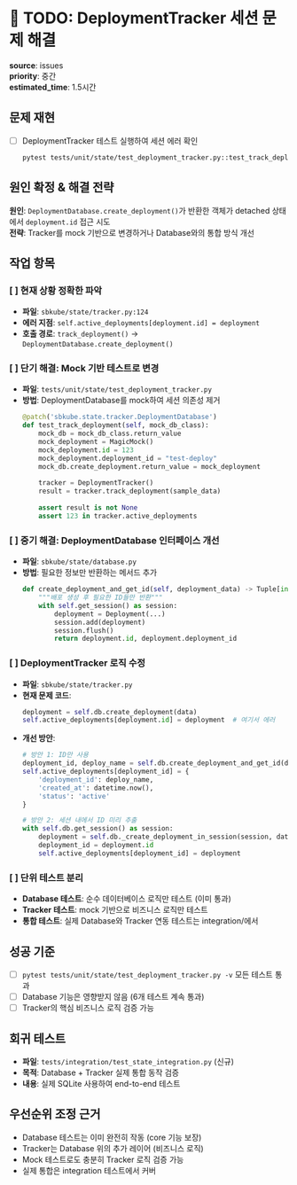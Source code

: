 # 🔧 TODO: DeploymentTracker 세션 문제 해결

**source**: issues  
**priority**: 중간  
**estimated_time**: 1.5시간  

## 문제 재현
- [ ] DeploymentTracker 테스트 실행하여 세션 에러 확인
  ```bash
  pytest tests/unit/state/test_deployment_tracker.py::test_track_deployment -v -s
  ```

## 원인 확정 & 해결 전략
**원인**: `DeploymentDatabase.create_deployment()`가 반환한 객체가 detached 상태에서 `deployment.id` 접근 시도  
**전략**: Tracker를 mock 기반으로 변경하거나 Database와의 통합 방식 개선

## 작업 항목

### [ ] 현재 상황 정확한 파악
- **파일**: `sbkube/state/tracker.py:124`
- **에러 지점**: `self.active_deployments[deployment.id] = deployment`
- **호출 경로**: `track_deployment()` → `DeploymentDatabase.create_deployment()`

### [ ] 단기 해결: Mock 기반 테스트로 변경
- **파일**: `tests/unit/state/test_deployment_tracker.py`
- **방법**: DeploymentDatabase를 mock하여 세션 의존성 제거
  ```python
  @patch('sbkube.state.tracker.DeploymentDatabase')
  def test_track_deployment(self, mock_db_class):
      mock_db = mock_db_class.return_value
      mock_deployment = MagicMock()
      mock_deployment.id = 123
      mock_deployment.deployment_id = "test-deploy"
      mock_db.create_deployment.return_value = mock_deployment
      
      tracker = DeploymentTracker()
      result = tracker.track_deployment(sample_data)
      
      assert result is not None
      assert 123 in tracker.active_deployments
  ```

### [ ] 중기 해결: DeploymentDatabase 인터페이스 개선
- **파일**: `sbkube/state/database.py`
- **방법**: 필요한 정보만 반환하는 메서드 추가
  ```python
  def create_deployment_and_get_id(self, deployment_data) -> Tuple[int, str]:
      """배포 생성 후 필요한 ID들만 반환"""
      with self.get_session() as session:
          deployment = Deployment(...)
          session.add(deployment)
          session.flush()
          return deployment.id, deployment.deployment_id
  ```

### [ ] DeploymentTracker 로직 수정
- **파일**: `sbkube/state/tracker.py`
- **현재 문제 코드**:
  ```python
  deployment = self.db.create_deployment(data)
  self.active_deployments[deployment.id] = deployment  # 여기서 에러
  ```
- **개선 방안**:
  ```python
  # 방안 1: ID만 사용
  deployment_id, deploy_name = self.db.create_deployment_and_get_id(data)
  self.active_deployments[deployment_id] = {
      'deployment_id': deploy_name,
      'created_at': datetime.now(),
      'status': 'active'
  }
  
  # 방안 2: 세션 내에서 ID 미리 추출
  with self.db.get_session() as session:
      deployment = self.db._create_deployment_in_session(session, data)
      deployment_id = deployment.id
      self.active_deployments[deployment_id] = deployment
  ```

### [ ] 단위 테스트 분리
- **Database 테스트**: 순수 데이터베이스 로직만 테스트 (이미 통과)
- **Tracker 테스트**: mock 기반으로 비즈니스 로직만 테스트
- **통합 테스트**: 실제 Database와 Tracker 연동 테스트는 integration/에서

## 성공 기준
- [ ] `pytest tests/unit/state/test_deployment_tracker.py -v` 모든 테스트 통과
- [ ] Database 기능은 영향받지 않음 (6개 테스트 계속 통과)
- [ ] Tracker의 핵심 비즈니스 로직 검증 가능

## 회귀 테스트
- **파일**: `tests/integration/test_state_integration.py` (신규)
- **목적**: Database + Tracker 실제 통합 동작 검증
- **내용**: 실제 SQLite 사용하여 end-to-end 테스트

## 우선순위 조정 근거
- Database 테스트는 이미 완전히 작동 (core 기능 보장)
- Tracker는 Database 위의 추가 레이어 (비즈니스 로직)
- Mock 테스트로도 충분히 Tracker 로직 검증 가능
- 실제 통합은 integration 테스트에서 커버